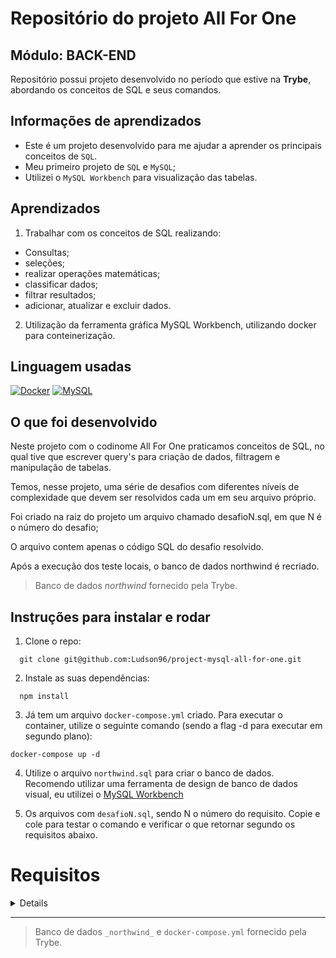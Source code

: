 # Repositório do projeto All For One 
 ## Módulo: BACK-END
 
  Repositório possui projeto desenvolvido no período que estive na <b>Trybe</b>, abordando os conceitos de SQL e seus comandos. 
## Informações de aprendizados

- Este é um projeto desenvolvido para me ajudar a aprender os principais conceitos de `SQL`.
- Meu primeiro projeto de `SQL` e `MySQL`;
- Utilizei o `MySQL Workbench` para visualização das tabelas.
## Aprendizados

1) Trabalhar com os conceitos de SQL realizando:
  - Consultas;
  - seleções;
  - realizar operações matemáticas;
  - classificar dados;
  - filtrar resultados;
  - adicionar, atualizar e excluir dados.

2) Utilização da ferramenta gráfica MySQL Workbench, utilizando docker para conteinerização.

## Linguagem usadas

[![Docker][Docker-logo]][Docker-url]
[![MySQL][MySQL-logo]][MySQL-url]
## O que foi desenvolvido

Neste projeto com o codinome All For One praticamos conceitos de SQL, no qual tive que escrever query's para criação de dados, filtragem e manipulação de tabelas.

Temos, nesse projeto, uma série de desafios com diferentes níveis de complexidade que devem ser resolvidos cada um em seu arquivo próprio.

Foi criado na raiz do projeto um arquivo chamado desafioN.sql, em que N é o número do desafio;

O arquivo contem apenas o código SQL do desafio resolvido.

Após a execução dos teste locais, o banco de dados northwind é recriado.

> Banco de dados _northwind_ fornecido pela Trybe.
## Instruções para instalar e rodar

1. Clone o repo:
```
  git clone git@github.com:Ludson96/project-mysql-all-for-one.git
```
2. Instale as suas dependências:
```
  npm install
```
3. Já tem um arquivo `docker-compose.yml` criado. Para executar o container, utilize o seguinte comando (sendo a flag -d para executar em segundo plano):
```
docker-compose up -d
```
4. Utilize o arquivo `northwind.sql` para criar o banco de dados. Recomendo utilizar uma ferramenta de design de banco de dados visual, eu utilizei o [MySQL Workbench]

5. Os arquivos com `desafioN.sql`, sendo N o número do requisito. Copie e cole para testar o comando e verificar o que retornar segundo os requisitos abaixo.
# Requisitos

<details>

## Desafios Iniciais
### 1 - Exiba apenas os nomes dos produtos na tabela `products`.

---
### 2 - Exiba os dados de todas as colunas da tabela `products`.

---
### 3 - Escreva uma query que exiba os valores da coluna que representa a _primary key_ da tabela `products`.

---
### 4 - Conte quantos registros existem na coluna `product_name` da tabela `products`.

  ---
### 5 - Monte uma query que exiba os dados da tabela `products` a partir do quarto registro até o décimo terceiro.

<details>
  <summary>&nbsp;&nbsp;<strong>👀 Observações técnicas</strong></summary>

  - Tanto o quarto quanto o décimo terceiro registros, precisam aparecer na consulta;

  - Não use `where` ou `order by`.

  <br />
</details>

---
### 6 - Exiba os dados das colunas `product_name` e `id` da tabela `products` de maneira que os resultados estejam em ordem alfabética dos nomes.

  ---
### 7 - Mostre apenas os ids dos 5 últimos registros da tabela `products` (a ordem deve ser baseada na coluna `id`).

  ---
### 8 - Faça uma consulta que retorne três colunas, respectivamente, com os nomes 'A', 'Trybe' e 'eh', e com valores referentes a soma de '5 + 6', a string 'de', a soma de '2 + 8'.

<details>
  <summary>&nbsp;&nbsp;<strong>👀 Observações técnicas</strong></summary>

  - Na primeira coluna, exiba a soma de `5 + 6` (essa soma deve ser realizada pelo SQL);

  - Na segunda coluna deve haver a palavra \"de\";

  - E por fim, na terceira coluna, exiba a soma de `2 + 8` (essa soma deve ser realizada pelo SQL);

  - A primeira coluna deve se chamar \"A\", a segunda coluna deve se chamar \"Trybe\" e a terceira coluna deve se chamar \"eh\";

  - Não use colunas pré-existentes, apenas o que for criado na hora.

  <br />
</details>

## Desafios sobre filtragem de dados
### 9 - Mostre todos os valores de `notes` da tabela `purchase_orders` que não são nulos.

  ---
### 10 - Mostre todos os dados da tabela `purchase_orders` em ordem decrescente, ordenados por `created_by` em que o `created_by` é maior ou igual a 3.

  - Ordene também os resultados pelo `id` de forma crescente, como critério de desempate para a ordenação.

  ---
### 11 - Exiba os dados da coluna `notes` da tabela `purchase_orders` em que seu valor de `Purchase generated based on Order` é maior ou igual a 30 e menor ou igual a 39.

  ---
### 12 - Mostre as `submitted_date` de `purchase_orders` em que a `submitted_date` é do dia 26 de abril de 2006.

  ---
### 13 - Mostre o `supplier_id` das `purchase_orders` em que o `supplier_id` seja 1 ou 3.

  ---
### 14 - Mostre os resultados da coluna `supplier_id` da tabela `purchase_orders` em que o `supplier_id` seja maior ou igual a 1 e menor ou igual 3.

  ---
### 15 - Mostre somente as horas (sem os minutos e os segundos) da coluna `submitted_date` de todos registros da tabela `purchase_orders`.

  - No resultado, a hora extraída da coluna `submitted_date` deve ser chamada de `submitted_hour`.

  ---
### 16 - Exiba a `submitted_date` das `purchase_orders` que estão entre `2006-01-26 00:00:00` e `2006-03-31 23:59:59`.

  ---
### 17 - Mostre os registros das colunas `id` e `supplier_id` das `purchase_orders` em que os `supplier_id` sejam tanto 1, ou 3, ou 5, ou 7.

  ---
### 18 - Mostre todos os registros de `purchase_orders` que tem o `supplier_id` igual a 3 e `status_id` igual a 2.

  ---
### 19 - Mostre a quantidade de pedidos que foram feitos na tabela `orders` pelo `employee_id` igual a 5 ou 6, e que foram enviados através do método(coluna) `shipper_id` igual a 2.

  - No resultado, a coluna que contém a contagem de pedidos deve ser chamada de `orders_count`.

  ---

## Desafios de manipulação de tabelas
### 20 - Adicione à tabela `order_details` um registro com `order_id`: 69, `product_id`: 80, `quantity`: 15.0000, `unit_price`: 15.0000, `discount`: 0, `status_id`: 2, `date_allocated`: NULL, `purchase_order_id`: NULL e `inventory_id`: 129.
 
  ---
### 21 - Adicione com um único `INSERT`, duas linhas à tabela `order_details` com os mesmos dados do requisito 20.

<details>
  <summary><strong>👀 Observações técnicas</strong></summary>

  - O `ìd` deve ser incrementado automaticamente.
</details>

  ---
### 22 - Atualize os dados de `discount` do `order_details` para 15.

⚠️ Para testar localmente, pode ser necessário utilização do SAFE UPDATE, porém.

  ---
### 23 - Atualize os dados da coluna `discount` da tabela `order_details` para 30, onde o valor na coluna `unit_price` seja menor que 10.0000.

  ---
### 24 - Atualize os dados da coluna `discount` da tabela `order_details` para 45, onde o valor na coluna `unit_price` seja maior que 10.0000 e o id seja um número entre 30 e 40.

  ---
### 25 - Delete todos os dados em que a `unit_price` da tabela `order_details` seja menor que 10.0000.

  ---
### 26 - Delete todos os dados em que a `unit_price` da tabela `order_details` seja maior que 10.0000.

  ---
### 27 - Delete todos os dados da tabela `order_details`.

</details>

---
> Banco de dados `_northwind_` e `docker-compose.yml` fornecido pela Trybe.


[Docker-logo]: https://img.shields.io/badge/docker-%230db7ed.svg?style=for-the-badge&logo=docker&logoColor=white
[Docker-url]: https://www.docker.com
[MySQL-logo]: https://img.shields.io/badge/mysql-%2300f.svg?style=for-the-badge&logo=mysql&logoColor=white
[MySQL-url]: https://www.mysql.com
[MySQL Workbench]: https://dev.mysql.com/downloads/workbench/